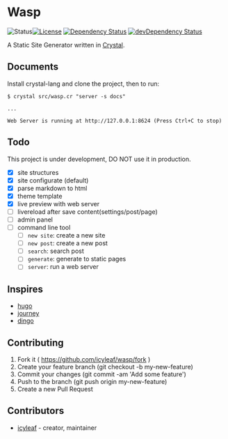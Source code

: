 # Wasp

![Status](https://img.shields.io/badge/status-development-yellow.svg)[![License](https://img.shields.io/badge/license-MIT-green.svg)](https://github.com/icyleaf/wasp/blob/master/LICENSE) [![Dependency Status](https://shards.rocks/badge/github/icyleaf/wasp/status.svg)](https://shards.rocks/github/icyleaf/wasp) [![devDependency Status](https://shards.rocks/badge/github/icyleaf/wasp/dev_status.svg)](https://shards.rocks/github/icyleaf/wasp)

A Static Site Generator written in [Crystal](http://crystal-lang.org/).

## Documents

Install crystal-lang and clone the project, then to run:

```
$ crystal src/wasp.cr "server -s docs"

...

Web Server is running at http://127.0.0.1:8624 (Press Ctrl+C to stop)
```

## Todo

This project is under development, DO NOT use it in production.

- [x] site structures
- [x] site configurate (default)
- [x] parse markdown to html
- [x] theme template
- [x] live preview with web server
- [ ] livereload after save content(settings/post/page)
- [ ] admin panel
- [ ] command line tool
  - [ ] `new site`: create a new site
  - [ ] `new post`: create a new post
  - [ ] `search`: search post
  - [ ] `generate`: generate to static pages
  - [ ] `server`: run a web server

## Inspires

- [hugo](https://github.com/spf13/hugo)
- [journey](https://github.com/kabukky/journey)
- [dingo](https://github.com/dingoblog/dingo)

## Contributing

1. Fork it ( https://github.com/icyleaf/wasp/fork )
2. Create your feature branch (git checkout -b my-new-feature)
3. Commit your changes (git commit -am 'Add some feature')
4. Push to the branch (git push origin my-new-feature)
5. Create a new Pull Request

## Contributors

- [icyleaf](https://github.com/icyleaf) - creator, maintainer
